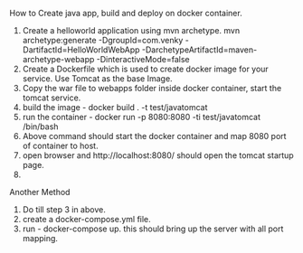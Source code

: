 How to Create java app, build and deploy on docker container.

1. Create a helloworld application using mvn archetype.
	mvn archetype:generate -DgroupId=com.venky -DartifactId=HelloWorldWebApp -DarchetypeArtifactId=maven-archetype-webapp -DinteractiveMode=false
2. Create a Dockerfile which is used to create docker image for your service. Use Tomcat as the base Image.
3. Copy the war file to webapps folder inside docker container, start the tomcat service.
4. build the image - docker build . -t test/javatomcat
5. run the container - docker run -p 8080:8080 -ti test/javatomcat /bin/bash
6. Above command should start the docker container and map 8080 port of container to host.
7. open browser and http://localhost:8080/ should open the tomcat startup page.
8. 

Another Method
1. Do till step 3 in above.
2. create a docker-compose.yml file. 
3. run - docker-compose up. this should bring up the server with all port mapping.
